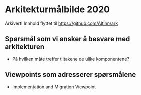 # Arkitekturmålbilde 2020

Arkivert! Innhold flyttet til https://github.com/Altinn/ark

## Spørsmål som vi ønsker å besvare med arkitekturen
*   På hvilken måte treffer tiltakene de ulike komponentene?

## Viewpoints som adresserer spørsmålene
*   Implementation and Migration Viewpoint
